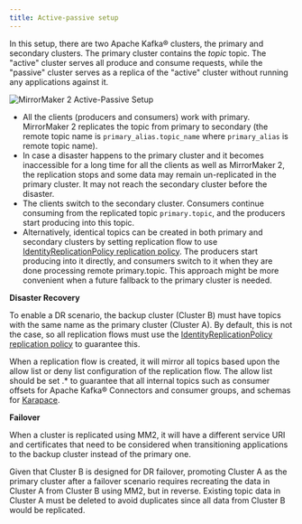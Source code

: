 ```yaml
---
title: Active-passive setup
---
```


In this setup, there are two Apache Kafka® clusters, the primary and secondary clusters. The primary cluster contains the *topic* topic.
The "active" cluster serves all produce and consume requests, while the "passive" cluster serves as a replica of the "active" cluster without running any applications against it.

![MirrorMaker 2 Active-Passive Setup](/images/content/products/kafka/kafka-mirrormaker/Mirrormaker-Active-Passive.png)

-   All the clients (producers and consumers) work with primary.
    MirrorMaker 2 replicates the topic from primary to secondary (the
    remote topic name is `primary_alias.topic_name` where
    `primary_alias` is remote topic name).
-   In case a disaster happens to the primary cluster and it becomes
    inaccessible for a long time for all the clients as well as
    MirrorMaker 2, the replication stops and some data may remain
    un-replicated in the primary cluster. It may not reach the
    secondary cluster before the disaster.
-   The clients switch to the secondary cluster. Consumers continue
    consuming from the replicated topic `primary.topic`, and the
    producers start producing into this topic.
-   Alternatively, identical topics can be created in both primary and
    secondary clusters by setting replication flow to use
    [IdentityReplicationPolicy replication policy](/docs/products/kafka/kafka-mirrormaker/howto/remove-mirrormaker-prefix). The producers start producing into it directly, and
    consumers switch to it when they are done processing remote
    primary.topic. This approach might be more convenient when a future
    fallback to the primary cluster is needed.

**Disaster Recovery**

To enable a DR scenario, the backup cluster (Cluster B) must have topics
with the same name as the primary cluster (Cluster A). By default, this
is not the case, so all replication flows must use the
[IdentityReplicationPolicy replication policy](/docs/products/kafka/kafka-mirrormaker/howto/remove-mirrormaker-prefix) to guarantee this.

When a replication flow is created, it will mirror all topics based upon
the allow list or deny list configuration of the replication flow. The
allow list should be set .\* to guarantee that all internal topics such
as consumer offsets for Apache Kafka® Connectors and consumer groups,
and schemas for
[Karapace](/docs/products/kafka/karapace).

**Failover**

When a cluster is replicated using MM2, it will have a different service
URI and certificates that need to be considered when transitioning
applications to the backup cluster instead of the primary one.

Given that Cluster B is designed for DR failover, promoting Cluster A as
the primary cluster after a failover scenario requires recreating the
data in Cluster A from Cluster B using MM2, but in reverse. Existing
topic data in Cluster A must be deleted to avoid duplicates since all
data from Cluster B would be replicated.
